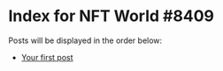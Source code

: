 # Index for NFT World #8409
Posts will be displayed in the order below:

- [Your first post](./001-first.md)

